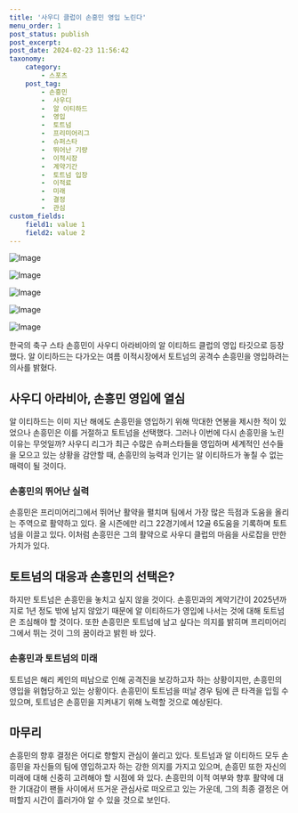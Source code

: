 ```yaml
---
title: '사우디 클럽이 손흥민 영입 노린다'
menu_order: 1
post_status: publish
post_excerpt: 
post_date: 2024-02-23 11:56:42
taxonomy:
    category:
        - 스포츠
    post_tag:
        - 손흥민
        -  사우디
        -  알 이티하드
        -  영입
        -  토트넘
        -  프리미어리그
        -  슈퍼스타
        -  뛰어난 기량
        -  이적시장
        -  계약기간
        -  토트넘 입장
        -  이적료
        -  미래
        -  결정
        -  관심
custom_fields:
    field1: value 1
    field2: value 2
---
```


![Image](https://imgnews.pstatic.net/image/108/2024/02/23/0003216693_001_20240223083101175.jpg?type=w647)

![Image](https://imgnews.pstatic.net/image/108/2024/02/23/0003216693_002_20240223083101216.jpg?type=w647)

![Image](https://imgnews.pstatic.net/image/108/2024/02/23/0003216693_003_20240223083101258.jpg?type=w647)

![Image](https://imgnews.pstatic.net/image/108/2024/02/23/0003216693_004_20240223083101316.jpg?type=w647)

![Image](https://imgnews.pstatic.net/image/108/2024/02/23/0003216693_005_20240223083101356.jpg?type=w647)

한국의 축구 스타 손흥민이 사우디 아라비아의 알 이티하드 클럽의 영입 타깃으로 등장했다. 알 이티하드는 다가오는 여름 이적시장에서 토트넘의 공격수 손흥민을 영입하려는 의사를 밝혔다. 
## 사우디 아라비아, 손흥민 영입에 열심
알 이티하드는 이미 지난 해에도 손흥민을 영입하기 위해 막대한 연봉을 제시한 적이 있었으나 손흥민은 이를 거절하고 토트넘을 선택했다. 그러나 이번에 다시 손흥민을 노린 이유는 무엇일까? 사우디 리그가 최근 수많은 슈퍼스타들을 영입하며 세계적인 선수들을 모으고 있는 상황을 감안할 때, 손흥민의 능력과 인기는 알 이티하드가 놓칠 수 없는 매력이 될 것이다.
### 손흥민의 뛰어난 실력
손흥민은 프리미어리그에서 뛰어난 활약을 펼치며 팀에서 가장 많은 득점과 도움을 올리는 주역으로 활약하고 있다. 올 시즌에만 리그 22경기에서 12골 6도움을 기록하며 토트넘을 이끌고 있다. 이처럼 손흥민은 그의 활약으로 사우디 클럽의 마음을 사로잡을 만한 가치가 있다.
## 토트넘의 대응과 손흥민의 선택은?
하지만 토트넘은 손흥민을 놓치고 싶지 않을 것이다. 손흥민과의 계약기간이 2025년까지로 1년 정도 밖에 남지 않았기 때문에 알 이티하드가 영입에 나서는 것에 대해 토트넘은 조심해야 할 것이다. 또한 손흥민은 토트넘에 남고 싶다는 의지를 밝히며 프리미어리그에서 뛰는 것이 그의 꿈이라고 밝힌 바 있다. 
### 손흥민과 토트넘의 미래
토트넘은 해리 케인의 떠남으로 인해 공격진을 보강하고자 하는 상황이지만, 손흥민의 영입을 위협당하고 있는 상황이다. 손흥민이 토트넘을 떠날 경우 팀에 큰 타격을 입힐 수 있으며, 토트넘은 손흥민을 지켜내기 위해 노력할 것으로 예상된다.
## 마무리
손흥민의 향후 결정은 어디로 향할지 관심이 쏠리고 있다. 토트넘과 알 이티하드 모두 손흥민을 자신들의 팀에 영입하고자 하는 강한 의지를 가지고 있으며, 손흥민 또한 자신의 미래에 대해 신중히 고려해야 할 시점에 와 있다. 손흥민의 이적 여부와 향후 활약에 대한 기대감이 팬들 사이에서 뜨거운 관심사로 떠오르고 있는 가운데, 그의 최종 결정은 어떠할지 시간이 흘러가야 알 수 있을 것으로 보인다.
